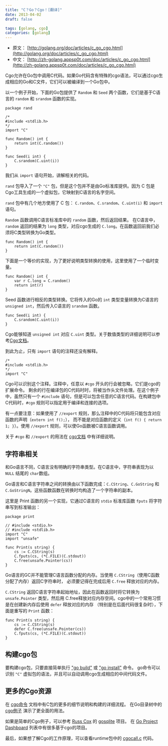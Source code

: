 ```yaml
---
title: "C？Go？Cgo！[翻译]"
date: 2013-04-02
draft: false

tags: [golang, cgo]
categories: [golang]
---
```


- 原文： [http://golang.org/doc/articles/c_go_cgo.html](http://golang.org/doc/articles/c_go_cgo.html)
- 中文： [http://zh-golang.appsp0t.com/doc/articles/c_go_cgo.html](http://zh-golang.appsp0t.com/doc/articles/c_go_cgo.html)

Cgo允许在Go包中调用C代码。如果Go代码含有特殊的cgo语法，可以通过cgo生成相应的Go和C文件，它们可以被编译到一个Go包中。

以一个例子开始，下面的Go包提供了 `Random` 和 `Seed` 两个函数，它们是基于C语言的 `random` 和 `srandom` 函数的实现。

    package rand

    /*
    #include <stdlib.h>
    */
    import "C"

    func Random() int {
        return int(C.random())
    }

    func Seed(i int) {
        C.srandom(C.uint(i))
    }

我们从 `import` 语句开始，讲解相关的代码。

`rand` 包导入了一个 `"C"` 包，但是这个包并不是由Go标准库提供。因为 C 包是Cgo工具生成的一个虚拟包，它映射到C语言的名字空间。

`rand` 包中有几个地方使用了 C 包： `C.random`、`C.srandom`、`C.uint(i)` 和 `import` 语句。

`Random` 函数调用C语言标准库中的 `random` 函数，然后返回结果。 在C语言中，`random` 返回的结果为 `long` 类型，对应cgo生成的 `C.long`。在函数返回前我们必须将C类型转换为Go类型。

    func Random() int {
        return int(C.random())
    }

下面是一个等价的实现，为了更好说明类型转换的使用，这里使用了一个临时变量。

    func Random() int {
        var r C.long = C.random()
        return int(r)
    }

Seed 函数进行相反的类型转换。它将传入的Go的 `int` 类型变量转换为C语言的 `unsigned int`，然后传入C语言的 `srandom` 函数。

    func Seed(i int) {
        C.srandom(C.uint(i))
    }

Cgo能够知道 `unsigned int` 对应 `C.uint` 类型。关于数值类型的详细说明可以参考[Cgo文档](http://golang.org/cmd/cgo)。

到此为止，只有 `import` 语句的注释还没有解释。

    /*
    #include <stdlib.h>
    */
    import "C"

Cgo可以识别这个注释。注释中，任意以 `#cgo` 开头的行会被忽略，它们是cgo的扩展命令。 剩余的行在编译包的C代码时时，将被当作头文件处理。在这个例子中，虽然只有一个 `#include` 语句，但是可以包含任意的C语言代码。在构建包中C代码时，`#cgo` 规则可以指定用于编译和连接的选项。

有一点要注意：如果使用了 `//export` 规则，那么注释中的C代码将只能包含对应函数的声明（`extern int f();`）， 而不能是对应函数的定义（`int f() { return 1; }`）。使用 `//export` 规则，可以使Go函数被C语言函数调用。

关于 `#cgo` 和 `//export` 的用法在 [cgo文档](http://golang.org/cmd/cgo/) 中有详细说明。

字符串相关
-----

和Go语言不同，C语言没有明确的字符串类型。在C语言中，字符串表现为以 `NULL` 结尾的 `char`数组。

Go语言和C语言字符串之间的转换由以下函数完成：`C.CString`、`C.GoString` 和 `C.GoStringN`。这些函数函数在转换时均构造了一个字符串的副本。

这里是 Print 函数的另一个实现，它通过C语言的 `stdio` 标准库函数 `fputs` 将字符串写到标准输出：

    package print

    // #include <stdio.h>
    // #include <stdlib.h>
    import "C"
    import "unsafe"

    func Print(s string) {
        cs := C.CString(s)
        C.fputs(cs, (*C.FILE)(C.stdout))
        C.free(unsafe.Pointer(cs))
    }

Go语言的GC并不能管理C语言函数分配的内存。当使用 `C.CString`（使用C函数分配了内存）返回C字符串时， 必须要记得在完成后用 `C.free` 释放对应的内存。

`C.CString` 返回C语言字符串起始地址，因此在函数返回时将它转换为 `unsafe.Pointer` 类型，然后用 C.free释放对应内存空间。cgo中的一个常用习惯是在创建新内存后使用 `defer` 释放对应的内存 （特别是在后面代码很复杂时），下面是重写的 `Print` 函数：

    func Print(s string) {
        cs := C.CString(s)
        defer C.free(unsafe.Pointer(cs))
        C.fputs(cs, (*C.FILE)(C.stdout))
    }

构建cgo包
-----

要构建cgo包，只要直接简单执行 ["go build"](http://golang.org/cmd/go/#Compile_packages_and_dependencies) 或 ["go install"](http://golang.org/cmd/go/#Compile_and_install_packages_and_dependencies) 命令。 go命令可以识别 `"C"` 虚拟包的语法，并且可以自动调用cgo生成相应的中间代码文件。

更多的Cgo资源
-----

在 [cgo命令](http://localhost:6060/cmd/cgo/) 文档中有C包的更多的细节说明和构建的详细流程。 在Go目录树中的 [cgo例子](http://golang.org/misc/cgo/) 演示了更全面的用法。

如果是简单的Cgo例子，可以参考 [Russ Cox](http://research.swtch.com/) 的 [gosqlite](http://code.google.com/p/gosqlite/source/browse/sqlite/sqlite.go) 项目。 在 [Go Project Dashboard](https://godashboard.appspot.com/project?tag=cgo) 列表中有很多基于cgo的项目。

最后，如果想了解Cgo的工作原理，可以查看runtime包中的 [cgocall.c](http://golang.org/src/pkg/runtime/cgocall.c) 代码。
